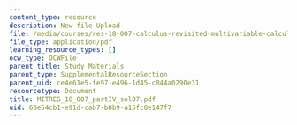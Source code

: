 ```yaml
---
content_type: resource
description: New file Upload
file: /media/courses/res-18-007-calculus-revisited-multivariable-calculus-fall-2011/60e54cb1e91dcab7b0b9a15fc0e147f7_MITRES_18_007_partIV_sol07.pdf
file_type: application/pdf
learning_resource_types: []
ocw_type: OCWFile
parent_title: Study Materials
parent_type: SupplementalResourceSection
parent_uid: ce4e61e5-fe97-e496-1d45-c844a0290e31
resourcetype: Document
title: MITRES_18_007_partIV_sol07.pdf
uid: 60e54cb1-e91d-cab7-b0b9-a15fc0e147f7
---
```

